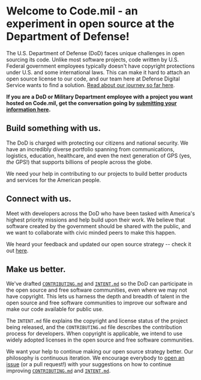 # Welcome to Code.mil - an experiment in open source at the Department of Defense!
The U.S. Department of Defense (DoD) faces unique challenges in open sourcing its code. Unlike most software projects, code written by U.S. Federal government employees typically doesn't have copyright protections under U.S. and some international laws. This can make it hard to attach an open source license to our code, and our team here at Defense Digital Service wants to find a solution. [Read about our journey so far here](https://medium.com/@DefenseDigitalService/code-mil-an-open-source-initiative-at-the-pentagon-5ae4986b79bc#.i78how76u).

**If you are a DoD or Military Department employee with a project you want hosted on Code.mil, get the conversation going by [submitting your information here](https://docs.google.com/forms/d/e/1FAIpQLSebDzfqkH8ANSuqQFqValypmceVxNfEzOxMURfQQBAt4IgFQw/viewform?usp=sf_link).**

## Build something with us.
The DoD is charged with protecting our citizens and national security. We have an incredibly diverse portfolio spanning from communications, logistics, education, healthcare, and even the next generation of GPS (yes, *the* GPS!) that supports billions of people across the globe.

We need your help in contributing to our projects to build better products and services for the American people.

## Connect with us.
Meet with developers across the DoD who have been tasked with America's highest priority missions and help build upon their work. We believe that software created by the government should be shared with the public, and we want to collaborate with civic minded peers to make this happen.

We heard your feedback and updated our open source strategy -- check it out [here](/Proposal/INTENT.md).

## Make us better.

We've drafted [`CONTRIBUTING.md`](/Proposal/CONTRIBUTING.md) and [`INTENT.md`](/Proposal/INTENT.md) so the DoD can participate in the open source and free software communities, even where we may not have copyright. This lets us harness the depth and breadth of talent in the open source and free software communities to improve our software and make our code available for public use.

The `INTENT.md` file explains the copyright and license status of the project being released, and the `CONTRIBUTING.md` file describes the contribution process for developers. When copyright is applicable, we intend to use widely adopted licenses in the open source and free software communities.

We want your help to continue making our open source strategy better. Our philosophy is continuous iteration. We encourage everybody to [open an issue](https://github.com/deptofdefense/code.mil/issues/new) (or a pull request!) with your suggestions on how to continue improving [`CONTRIBUTING.md`](/Proposal/CONTRIBUTING.md) and [`INTENT.md`](/Proposal/INTENT.md).
